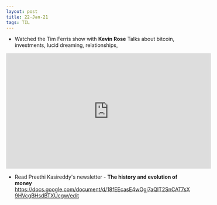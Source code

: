 ```yaml
---
layout: post
title: 22-Jan-21
tags: TIL
---
```


* Watched the Tim Ferris show with **Kevin Rose**
Talks about bitcoin, investments, lucid dreaming, relationships, 
<iframe width="560" height="315" src="https://www.youtube.com/embed/hZC81QSdVIk" frameborder="0" allow="accelerometer; autoplay; clipboard-write; encrypted-media; gyroscope; picture-in-picture" allowfullscreen></iframe>


* Read Preethi Kasireddy's newsletter - **The history and evolution of money**
https://docs.google.com/document/d/18fEEcasE4wOgj7aQIT2SnCAT7sX9HVcgBHsdBTXUcgw/edit
